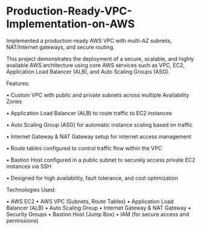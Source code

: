 # Production-Ready-VPC-Implementation-on-AWS
Implemented a production-ready AWS VPC with multi-AZ subnets, NAT/Internet gateways, and secure routing.

This project demonstrates the deployment of a secure, scalable, and highly available AWS architecture using core AWS services such as VPC, EC2, Application Load Balancer (ALB), and Auto Scaling Groups (ASG).

Features:

•	Custom VPC with public and private subnets across multiple Availability Zones

•	Application Load Balancer (ALB) to route traffic to EC2 instances

•	Auto Scaling Group (ASG) for automatic instance scaling based on traffic

•	Internet Gateway & NAT Gateway setup for internet access management

•	Route tables configured to control traffic flow within the VPC

•	Bastion Host configured in a public subnet to securely access private EC2 instances via SSH

•	Designed for high availability, fault tolerance, and cost optimization

Technologies Used:

•	AWS EC2
•	AWS VPC (Subnets, Route Tables)
•	Application Load Balancer (ALB)
•	Auto Scaling Group
•	Internet Gateway & NAT Gateway
•	Security Groups
•	Bastion Host (Jump Box)
•	IAM (for secure access and permissions)
